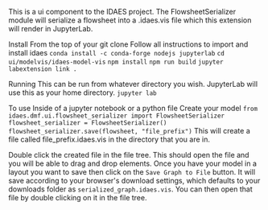 This is a ui component to the IDAES project. The FlowsheetSerializer module will serialize a flowsheet into a .idaes.vis file which this extension will render in JupyterLab.

Install
From the top of your git clone
Follow all instructions to import and install idaes
`conda install -c conda-forge nodejs jupyterlab`
`cd ui/modelvis/idaes-model-vis`
`npm install`
`npm run build`
`jupyter labextension link .`

Running
This can be run from whatever directory you wish. JupyterLab will use this as your home directory.
`jupyter lab`

To use
Inside of a jupyter notebook or a python file
Create your model
`from idaes.dmf.ui.flowsheet_serializer import FlowsheetSerializer`
`flowsheet_serializer = FlowsheetSerializer()`
`flowsheet_serializer.save(flowsheet, "file_prefix")`
This will create a file called file_prefix.idaes.vis in the directory that you are in.

Double click the created file in the file tree. This should open the file and you will be able to drag and drop elements.
Once you have your model in a layout you want to save then click on the `Save Graph to File` button. It will save according to your browser's download settings, which defaults to your downloads folder as `serialized_graph.idaes.vis`.
You can then open that file by double clicking on it in the file tree.

